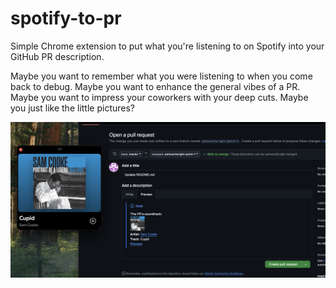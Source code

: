 # spotify-to-pr

Simple Chrome extension to put what you're listening to on Spotify into your GitHub PR description.

Maybe you want to remember what you were listening to when you come back to debug. Maybe you want to enhance the general vibes of a PR. Maybe you want to impress your coworkers with your deep cuts. Maybe you just like the little pictures?

![screenshot showing an open Spotify window with a Sam Cooke song playing. Next to that is a GitHub PR description preview with the album cover, artist, song name, and preview link](docs/img/screenshot_sam_cooke.png)
